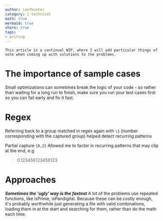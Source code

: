 ```yaml
---
author: ianfhunter
category: 1 technical
math: true
mermaid: true
share: true
tags:
- writing
---
```


```ad-info
This article is a continual WIP, where I will add particular things of note when coming up with solutions to the problems.
```


# The importance of sample cases
Small optimizations can sometimes break the logic of your code - so rather than waiting for a long run to finish, make sure you run your test cases first so you can fail early and fix it fast.


# Regex
Referring back to a group matched in regex again with `\1` (number corresponding with the captured group) helped detect recurring patterns

Partial capture `{0,2}` Allowed me to factor in recurring patterns that may clip at the end, e.g.
> 0.123456123456123


# Approaches
***Sometimes the 'ugly' way is the fastest***
A lot of the problems use repeated functions, like isPrime, isPandigital. Because these can be costly enough, it's probably worthwhile just generating a file with valid combinations, loading them in at the start and searching for them, rather than do the math each time.